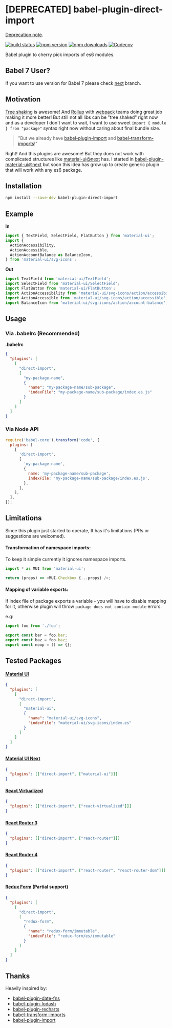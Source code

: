 # [DEPRECATED] babel-plugin-direct-import

[Deprecation note](https://github.com/umidbekkarimov/babel-plugin-direct-import/issues/13#issuecomment-419017347).

[![build status](https://img.shields.io/travis/com/umidbekkarimov/babel-plugin-direct-import/master.svg?style=flat-square)](https://travis-ci.com/umidbekkarimov/babel-plugin-direct-import)
[![npm version](https://img.shields.io/npm/v/babel-plugin-direct-import.svg?style=flat-square)](https://www.npmjs.com/package/babel-plugin-direct-import)
[![npm downloads](https://img.shields.io/npm/dm/babel-plugin-direct-import.svg?style=flat-square)](https://www.npmjs.com/package/babel-plugin-direct-import)
[![Codecov](https://img.shields.io/codecov/c/gh/umidbekkarimov/babel-plugin-direct-import.svg?style=flat-square)](https://codecov.io/gh/umidbekkarimov/babel-plugin-direct-import)

Babel plugin to cherry pick imports of es6 modules.

## Babel 7 User?

If you want to use version for Babel 7 please check [next](https://github.com/umidbekkarimov/babel-plugin-direct-import/tree/next) branch.

## Motivation

[Tree shaking](https://webpack.js.org/guides/tree-shaking/) is awesome! And
[Rollup](https://rollupjs.org/) with [webpack](https://webpack.js.org) teams
doing great job making it more better! But still not all libs can be "tree
shaked" right now and as a developer I don't want to wait, I want to use sweet
`import { module } from "package"` syntax right now without caring about final
bundle size.

> "But we already have
> [babel-plugin-import](https://github.com/ant-design/babel-plugin-import) and
> [babel-transform-imports](https://bitbucket.org/amctheatres/babel-transform-imports)!"

Right! And this plugins are awesome! But they does not work with complicated
structures like
[material-ui@next](https://github.com/callemall/material-ui/blob/next/src/index.js)
has. I started in
[babel-plugin-material-ui@next](https://github.com/umidbekkarimov/babel-plugin-material-ui/tree/next)
but soon this idea has grow up to create generic plugin that will work with any
es6 package.

## Installation

```bash
npm install --save-dev babel-plugin-direct-import
```

## Example

**In**

```javascript
import { TextField, SelectField, FlatButton } from 'material-ui';
import {
  ActionAccessibility,
  ActionAccessible,
  ActionAccountBalance as BalanceIcon,
} from 'material-ui/svg-icons';
```

**Out**

```javascript
import TextField from 'material-ui/TextField';
import SelectField from 'material-ui/SelectField';
import FlatButton from 'material-ui/FlatButton';
import ActionAccessibility from 'material-ui/svg-icons/action/accessibility';
import ActionAccessible from 'material-ui/svg-icons/action/accessible';
import BalanceIcon from 'material-ui/svg-icons/action/account-balance';
```

## Usage

### **Via .babelrc (Recommended)**

**.babelrc**

```json
{
  "plugins": [
    [
      "direct-import",
      [
        "my-package-name",
        {
          "name": "my-package-name/sub-package",
          "indexFile": "my-package-name/sub-package/index.es.js"
        }
      ]
    ]
  ]
}
```

### **Via Node API**

```javascript
require('babel-core').transform('code', {
  plugins: [
    [
      'direct-import',
      [
        'my-package-name',
        {
          name: 'my-package-name/sub-package',
          indexFile: 'my-package-name/sub-package/index.es.js',
        },
      ],
    ],
  ],
});
```

## Limitations

Since this plugin just started to operate, It has it's limitations (PRs or
suggestions are welcomed).

#### Transformation of namespace imports:

To keep it simple currently it ignores namespace imports.

```javascript
import * as MUI from 'material-ui';

return (props) => <MUI.Checkbox {...props} />;
```

#### Mapping of variable exports:

If index file of package exports a variable - you will have to disable mapping
for it, otherwise plugin will throw `package does not contain module` errors.

e.g:

```javascript
import foo from './foo';

export const bar = foo.bar;
export const baz = foo.baz;
export const noop = () => {};
```

## Tested Packages

#### [Material UI](https://github.com/callemall/material-ui)

```json
{
  "plugins": [
    [
      "direct-import",
      [
        "material-ui",
        {
          "name": "material-ui/svg-icons",
          "indexFile": "material-ui/svg-icons/index.es"
        }
      ]
    ]
  ]
}
```

#### [Material UI Next](https://github.com/callemall/material-ui/tree/next)

```json
{
  "plugins": [["direct-import", ["material-ui"]]]
}
```

#### [React Virtualized](https://github.com/bvaughn/react-virtualized)

```json
{
  "plugins": [["direct-import", ["react-virtualized"]]]
}
```

#### [React Router 3](https://github.com/ReactTraining/react-router/tree/v3)

```json
{
  "plugins": [["direct-import", ["react-router"]]]
}
```

#### [React Router 4](https://github.com/ReactTraining/react-router)

```json
{
  "plugins": [["direct-import", ["react-router", "react-router-dom"]]]
}
```

#### [Redux Form](https://github.com/erikras/redux-form) (Partial support)

```json
{
  "plugins": [
    [
      "direct-import",
      [
        "redux-form",
        {
          "name": "redux-form/immutable",
          "indexFile": "redux-form/es/immutable"
        }
      ]
    ]
  ]
}
```

## Thanks

Heavily inspired by:

- [babel-plugin-date-fns](https://github.com/date-fns/babel-plugin-date-fns)
- [babel-plugin-lodash](https://github.com/lodash/babel-plugin-lodash)
- [babel-plugin-recharts](https://github.com/recharts/babel-plugin-recharts)
- [babel-transform-imports](https://bitbucket.org/amctheatres/babel-transform-imports)
- [babel-plugin-import](https://github.com/ant-design/babel-plugin-import)
